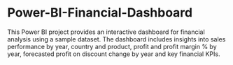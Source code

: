 # Power-BI-Financial-Dashboard
This Power BI project provides an interactive dashboard for financial analysis using a sample dataset.  The dashboard includes insights into sales performance by year, country and product, profit and profit margin % by year, forecasted profit on discount change by year and key financial KPIs.
